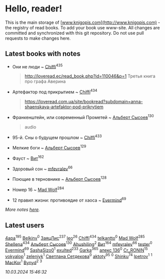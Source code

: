 # Hello, reader!
This is the main storage of [www.knigopis.com](http://www.knigopis.com) - the registry of read books.
To add your book use www-site. All changes are committed and synchronized with this git repository.
Do not use pull requests to make changes here.


## Latest books with notes
* Они не люди ~ [Chiffi](users/105/105831994080785626680-google)<sup>435</sup>
    > http://loveread.ec/read_book.php?id=110046&p=1
    > Третья книга про графа Аверина

* Артефактор под прикрытием ~ [Chiffi](users/105/105831994080785626680-google)<sup>434</sup>
    > https://loveread.com.ua/site/bookread?subdomain=anna-shaenskaya-artefaktor-pod-prikrytiem

* Франкенштейн, или современный Прометей ~ [Альберт Сысоев](users/474/47446642-vkontakte)<sup>130</sup>
    > audio

* 95-й. Сны о будущем прошлом ~ [Chiffi](users/105/105831994080785626680-google)<sup>433</sup>

* Мелкие боги ~ [Альберт Сысоев](users/474/47446642-vkontakte)<sup>129</sup>

* Фауст ~ [Вит](users/300/300273923-vkontakte)<sup>162</sup>

* Здоровый сон ~ [mfevralev](users/140/140966150-vkontakte)<sup>66</sup>

* Поющие в терновнике ~ [Альберт Сысоев](users/474/47446642-vkontakte)<sup>128</sup>

* Номер 16 ~ [Mad Wolf](users/947/94738840-vkontakte)<sup>284</sup>

* 12 правил жизни: противоядие от хаоса ~ [Evermind](users/302/302928912-vkontakte)<sup>69</sup>


_More notes [here](latest_books_with_notes.md)._


## Latest users
[4apa](users/117/117392596378069249667-google)<sup>195</sup> 
[Belkinv](users/117/117655821011958723100-google)<sup>0</sup> 
[ЗаяцЛис](users/112/112388384595246311466-google)<sup>237</sup> 
[leo](users/106/106915386474260202605-google)<sup>26</sup> 
[Chiffi](users/105/105831994080785626680-google)<sup>434</sup> 
[telkantto](users/105/105132765868492364316-google)<sup>0</sup> 
[Mad Wolf](users/947/94738840-vkontakte)<sup>285</sup> 
[Shellena](users/134/13413591548892934957-mailru)<sup>434</sup> 
[Альберт Сысоев](users/474/47446642-vkontakte)<sup>130</sup> 
[Ahushiling](users/116/116407812532669338806-google)<sup>2</sup> 
[Вит](users/300/300273923-vkontakte)<sup>164</sup> 
[mfevralev](users/140/140966150-vkontakte)<sup>66</sup> 
[tester](users/116/116424012935321035501-google)<sup>0</sup> 
[Evermind](users/302/302928912-vkontakte)<sup>69</sup> 
[SashaSizo0](users/117/117932212421048968285-google)<sup>1</sup> 
[exulted](users/100/100599204551896265722-google)<sup>233</sup> 
[Garka](users/115/115753719718250012620-google)<sup>365</sup> 
[алекс 136](users/184/18475011-vkontakte)<sup>0</sup> 
[Cr_RONIN](users/112/112090473416384685204-google)<sup>15</sup> 
[vokyalop](users/320/32096418-yandex)<sup>1</sup> 
[zeleniyk](users/196/19644235-vkontakte)<sup>1</sup> 
[Светлана Сетдекова](users/158/15877369199589457581-mailru)<sup>0</sup> 
[aktoty](users/275/275766107-vkontakte)<sup>95</sup> 
[](users/113/113821158776347521407-google)<sup>0</sup> 
[Shinku](users/109/109176126475581739292-google)<sup>74</sup> 
[lpetrov](users/117/117840259784706659154-google)<sup>1</sup> 
[](users/103/103456291402547350560-google)<sup>1</sup> 
[MacKor](users/110/110996617505160240010-google)<sup>1</sup> 
[Bynyd](users/114/114466008310968989620-google)<sup>2</sup> 
[](users/115/115095777313809768381-google)<sup>3</sup> 


_10.03.2024 15:46:32_
